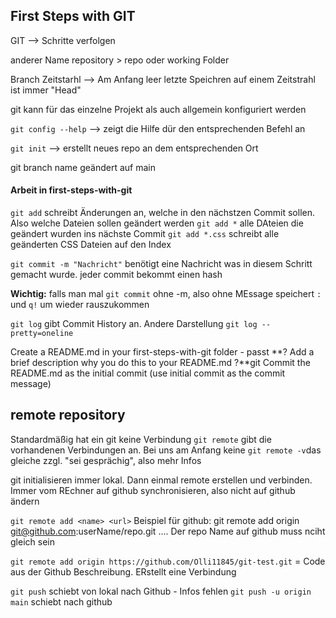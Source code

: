 ## First Steps with GIT

GIT --> Schritte verfolgen

anderer Name repository > repo oder working Folder

Branch Zeitstarhl --> Am Anfang leer
letzte Speichren auf einem Zeitstrahl ist immer "Head"

git kann für das einzelne Projekt als auch allgemein konfiguriert werden

`git config --help` --> zeigt die Hilfe dür den entsprechenden Befehl an

`git init` --> erstellt neues repo an dem entsprechenden Ort

git branch name geändert auf main

#### Arbeit in first-steps-with-git

`git add` schreibt Änderungen an, welche in den nächstzen Commit sollen. Also welche Dateien sollen geändert werden
`git add *` alle DAteien die geändert wurden ins nächste Commit
`git add *.css` schreibt alle geänderten CSS Dateien auf den Index

`git commit -m "Nachricht"` benötigt eine Nachricht was in diesem Schritt gemacht wurde.
jeder commit bekommt einen hash

**Wichtig:**
falls man mal `git commit` ohne -m, also ohne MEssage speichert `:` und `q!` um wieder rauszukommen

`git log` gibt Commit History an. Andere Darstellung `git log --pretty=oneline`

 Create a README.md in your first-steps-with-git folder - passt
 **? Add a brief description why you do this to your README.md ?**git 
 Commit the README.md as the initial commit (use initial commit as the commit message)
 
 
 
 ## remote repository
 
 Standardmäßig hat ein git keine Verbindung
 `git remote` gibt die vorhandenen Verbindungen an. Bei uns am Anfang keine
 `git remote -v`das gleiche zzgl. "sei gesprächig", also mehr Infos
 
 git initialisieren immer lokal. Dann einmal remote erstellen und verbinden. Immer vom REchner auf github synchronisieren, also nicht auf github ändern
 
 `git remote add <name> <url>` Beispiel für github: git remote add origin git@github.com:userName/repo.git .... Der repo Name auf github muss nciht gleich sein
 
 `git remote add origin https://github.com/Olli11845/git-test.git` = Code aus der Github Beschreibung. ERstellt eine Verbindung
 
 `git push` schiebt von lokal nach Github - Infos fehlen
 `git push -u origin main` schiebt nach github




 
 
 
 
